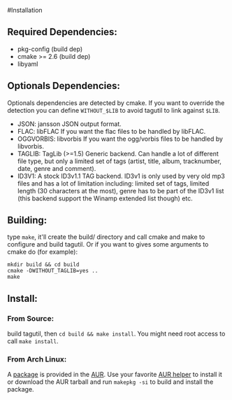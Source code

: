 #Installation

## Required Dependencies:

- pkg-config (build dep)
- cmake >= 2.6 (build dep)
- libyaml


## Optionals Dependencies:

Optionals dependencies are detected by cmake. If you want to override the
detection you can define `WITHOUT_$LIB` to avoid tagutil to link against
`$LIB`.

- JSON: jansson
    JSON output format.
- FLAC: libFLAC
    If you want the flac files to be handled by libFLAC.
- OGGVORBIS: libvorbis
    If you want the ogg/vorbis files to be handled by libvorbis.
- TAGLIB: TagLib (>=1.5)
    Generic backend. Can handle a lot of different file type, but only a
    limited set of tags (artist, title, album, tracknumber, date, genre and
    comment).
- ID3V1:
    A stock ID3v1.1 TAG backend. ID3v1 is only used by very old mp3 files and
    has a lot of limitation including: limited set of tags, limited length (30
    characters at the most), genre has to be part of the ID3v1 list (this
    backend support the Winamp extended list though) etc.


## Building:

type `make`, it'll create the build/ directory and call cmake and make to
configure and build tagutil. Or if you want to gives some arguments to
cmake do (for example):
```
mkdir build && cd build
cmake -DWITHOUT_TAGLIB=yes ..
make
```

## Install:

### From Source:

build tagutil, then `cd build && make install`. You might need root access
to call `make install`.

### From Arch Linux:

A [package](https://aur.archlinux.org/packages/tagutil/) is provided in the
[AUR](https://wiki.archlinux.org/index.php/AUR). Use your favorite [AUR
helper](https://wiki.archlinux.org/index.php/AUR_helpers)
to install it or download the AUR tarball and run `makepkg -si` to build and
install the package.
